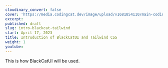 ```yaml
---
cloudinary_convert: false
cover: 'https://media.codingcat.dev/image/upload/v1681854110/main-codingcatdev-photo/courses/sveltekit-firebase/SvelteFirebase_02.png'
excerpt:
published: draft
slug: intro-blackcat-tailwind
start: April 17, 2023
title: Intruduction of BlackCatUI and Tailwind CSS
weight: 1
youtube:
---
```


This is how BlackCatUI will be used.

